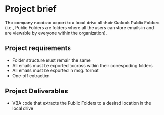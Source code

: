 # Project brief
The company needs to export to a local drive all their Outlook Public Folders (i.e., Public Folders are folders where all the users can store emails in and are viewable by everyone within the organization).
## Project requirements
- Folder structure must remain the same
- All emails must be exported accross within their correspoding folders
- All emails must be exported in msg. format
- One-off extraction
## Project Deliverables
- VBA code that extracts the Public Folders to a desired location in the local drive
